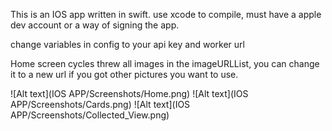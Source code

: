 This is an IOS app written in swift. use xcode to compile, must have a apple dev account or a way of signing the app.

change variables in config to your api key and worker url

Home screen cycles threw all images in the imageURLList, you can change it to a new url if you got other pictures you want to use.

![Alt text](IOS APP/Screenshots/Home.png)
![Alt text](IOS APP/Screenshots/Cards.png)
![Alt text](IOS APP/Screenshots/Collected_View.png)